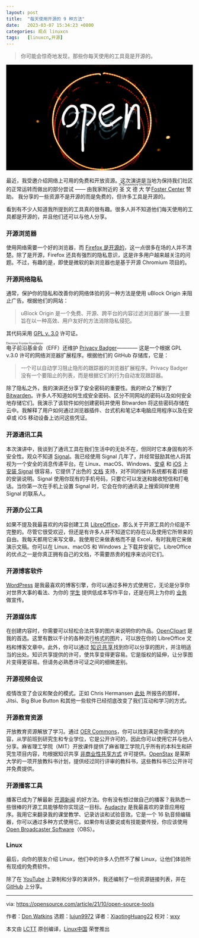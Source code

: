 ```yaml
---
layout: post
title:	"每天使用开源的 9 种方法"
date:	2023-03-07 15:34:23 +0800 
categories:	观点 linuxcn 
tags:	[linuxcn,开源]
---
```




> 
> 你可能会惊奇地发现，那些你每天使用的工具竟是开源的。
> 
> 
> 


![](/Asserts/Images/album/202303/07/153419u0nfxeogevozebfv.jpg "Tools illustration")


最近，我受邀介绍网络上可用的免费和开放资源。这次演讲是当地为保持我们社区的正常运转而做出的部分尝试 —— 由我家附近的 <ruby> 圣文德大学 <rt>  St. Bonaventure University </rt></ruby> [Foster Center](https://www.sbu.edu/academics/schools-at-sbu/school-of-business/foster-center-for-responsible-leadership/foster-center-events) 赞助。 我分享的一些资源不是开源的而是免费的，但许多工具是开源的。


看到有不少人知道我所提到的工具真的很有趣。很多人并不知道他们每天使用的工具都是开源的，并且他们还可以与他人分享。


### 开源浏览器


使用网络需要一个好的浏览器，而 [Firefox 是开源的](https://opensource.com/article/21/9/switch-to-firefox)，这一点很多在场的人并不清楚。除了是开源，Firefox 还具有强烈的隐私意识，这是许多用户越来越关注的问题。不过，有趣的是，即使是微软的新浏览器也是基于开源 Chromium 项目的。


### 开源网络隐私


通常，保护你的隐私和改善你的网络体验的另一种方法是使用 uBlock Origin 来阻止广告。根据他们的网站：



> 
> uBlock Origin 是一个免费、开源、跨平台的内容过滤浏览器扩展——主要旨在以一种高效、用户友好的方法消除隐私侵犯。
> 
> 
> 


其代码采用 [GPL v. 3.0](https://github.com/gorhill/uBlock) 许可证。


<ruby> 电子前沿基金会 <rt>  Electronic Frontier Foundation </rt></ruby>（EFF）还维护 [Privacy Badger](https://privacybadger.org/)———— 这是一个根据 GPL v.3.0 许可的网络浏览器扩展程序。根据他们的 GitHub 存储库，它是：



> 
> 一个可以自动学习阻止隐形的跟踪器的浏览器扩展程序。Privacy Badger 没有一个要阻止的列表，而是根据它们的行为自动发现跟踪器。
> 
> 
> 


除了隐私之外，我的演讲还分享了安全密码的重要性。我的听众了解到了 [Bitwarden](https://github.com/bitwarden)。许多人不知道如何生成安全密码、区分不同网站的密码以及如何安全地存储它们。我演示了该软件如何创建密码并使用 Bitwarden 将这些密码存储在云中。我解释了用户如何通过浏览器插件、台式机和笔记本电脑应用程序以及在安卓或 iOS 移动设备上访问这些凭证。


### 开源通讯工具


本次演讲中，我谈到了通讯工具在我们生活中的无处不在，但同时它本身固有的不安全性。观众不知道 [Signal](https://opensource.com/article/19/10/secure-private-messaging)。我已经使用 Signal 几年了，并经常鼓励其他人将其视为一个安全的消息传递平台。在 Linux、macOS、Windows、[安卓](https://play.google.com/store/apps/details?id=org.thoughtcrime.securesms&referrer=utm_source%3DOWS%26utm_medium%3DWeb%26utm_campaign%3DNav) 和 [iOS](https://apps.apple.com/us/app/signal-private-messenger/id874139669) 上 [安装 Signal](https://signal.org/download/) 很容易，它提供了出色的 [文档](https://support.signal.org/) 支持，对不同的操作系统都有着详细的安装说明。Signal 使用你现有的手机号码，只要它可以发送和接收短信和打电话。当你第一次在手机上设置 Signal 时，它会在你的通讯录上搜索同样使用 Signal 的联系人。


### 开源办公工具


如果不提及我最喜欢的内容创建工具 [LibreOffice](https://opensource.com/article/21/9/libreoffice-tips)，那么关于开源工具的介绍是不完整的。尽管它很受欢迎，但还是有许多人并不知道它的存在以及使用它所带来的自由。我每天都用它来写文章。我使用它来做表格而不是 Excel，有时我用它来做演示文稿。你可以在 Linux、macOS 和 Windows 上下载并安装它。LibreOffice 的优点之一是你真正拥有自己的文档，不需要昂贵的程序来访问它们。


### 开源博客软件


[WordPress](https://opensource.com/article/18/10/setting-wordpress-raspberry-pi) 是我最喜欢的博客引擎，你可以通过多种方式使用它，无论是分享你对世界大事的看法、为你的 [学生](https://opensource.com/article/20/4/wordpress-virtual-machine) 提供低成本写作平台，还是在网上为你的 [业务](https://opensource.com/article/21/3/wordpress-plugins-retail) 做宣传。


### 开源媒体库


在创建内容时，你需要可以轻松合法共享的图片来说明你的作品。[OpenClipart](https://openclipart.org/) 是我的首选。这里有数以千计的各种流行格式的图片，可以放在你的 LibreOffice 文档和博客文章中。此外，你可以通过 <ruby> <a href="https://search.creativecommons.org/">  知识共享 </a> <rt>  Creative Commons </rt></ruby> 找到你可以分享的图片，并注明适当的出处。知识共享提供的许可，使共享变得更容易。它是版权的延伸，让分享图片变得更容易。但请务必熟悉许可证之间的细微差别。


### 开源视频会议


疫情改变了会议和聚会的模式。正如 Chris Hermansen [此处](https://opensource.com/article/20/5/open-source-video-conferencing) 所报告的那样，Jitsi、Big Blue Button 和其他一些软件已经彻底改变了我们互动和学习的方式。


### 开源教育资源


开放教育资源解放了学习。通过 [OER Commons](https://www.oercommons.org/)，你可以找到满足你需求的内容，从学前班到研究生和专业学位，它是公开许可的，因此你可以使用它并与他人分享。麻省理工学院（MIT）开放课件提供了麻省理工学院几乎所有的本科生和研究生项目内容，均根据知识共享 [非商业性共享方式](https://ocw.mit.edu/help/faq-cite-ocw-content/) 许可提供。[OpenStax](https://openstax.org/) 是莱斯大学的一项开放教科书计划，提供经过同行评审的教科书，这些教科书已公开许可并免费提供。


### 开源播客工具


播客已成为了解最新 [开源新闻](https://opensource.com/article/19/10/linux-podcasts-Jupiter-Broadcasting) 的好方法。你有没有想过做自己的播客？我熟悉一些很棒的开源工具能够帮你实现这一目标。[Audacity](https://opensource.com/article/20/4/audacity) 是我最喜欢的录音应用程序。我用它来翻录我的课堂教学、记录访谈和试验音效。它是一个 16 轨音频编辑器，你可以通过多种方式使用它。如果你有话要说或有技能要传授，你应该使用 [Open Broadcaster Software](https://opensource.com/article/20/4/open-source-live-stream)（OBS）。


### Linux


最后，向你的朋友介绍 Linux，他们中的许多人仍然不了解 Linux，让他们体验所有现成的免费软件。


除了在 [YouTube](https://youtu.be/aUgaYtN_sUU) 上录制和分享的演讲外，我还编制了一份资源链接列表，并在 [GitHub](https://github.com/donwatkins/Presentations/blob/master/fostercenter.md) 上分享。




---


via: <https://opensource.com/article/21/10/open-source-tools>


作者：[Don Watkins](https://opensource.com/users/don-watkins) 选题：[lujun9972](https://github.com/lujun9972) 译者：[XiaotingHuang22](https://github.com/XiaotingHuang22) 校对：[wxy](https://github.com/wxy)


本文由 [LCTT](https://github.com/LCTT/TranslateProject) 原创编译，[Linux中国](https://linux.cn/) 荣誉推出
